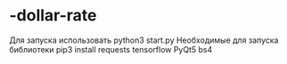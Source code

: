 # -dollar-rate
Для запуска использовать python3 start.py
Необходимые для запуска библиотеки 
pip3 install requests  tensorflow  PyQt5  bs4
